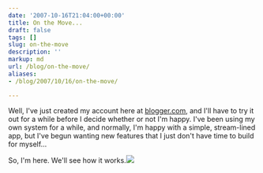 ```yaml
---
date: '2007-10-16T21:04:00+00:00'
title: On the Move...
draft: false
tags: []
slug: on-the-move
description: ''
markup: md
url: /blog/on-the-move/
aliases:
- /blog/2007/10/16/on-the-move/

---
```


Well, I've just created my account here at [blogger.com](http://www.blogger.com/), and I'll have to try it out for a while before I decide whether or not I'm happy. I've been using my own system for a while, and normally, I'm happy with a simple, stream-lined app, but I've begun wanting new features that I just don't have time to build for myself...  
  
So, I'm here. We'll see how it works.![](https://blogger.googleusercontent.com/tracker/4123748873183487963-7263461531173609314?l=bradmontgomery.blogspot.com)